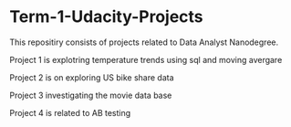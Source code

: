 # Term-1-Udacity-Projects

This repositiry consists of projects related to Data Analyst Nanodegree.

Project 1 is explotring temperature trends using sql and moving avergare

Project 2 is on exploring US bike share data

Project 3 investigating the movie data base

Project 4 is related to AB testing
